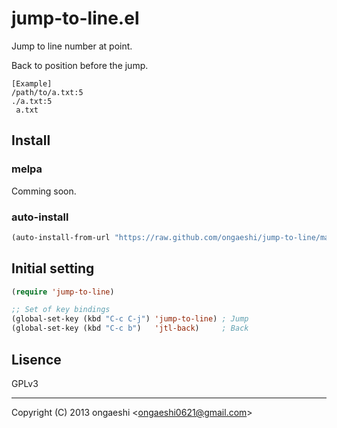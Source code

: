 jump-to-line.el
=====================

Jump to line number at point.

Back to position before the jump.

```
[Example]
/path/to/a.txt:5
./a.txt:5
 a.txt
```

## Install
### melpa
Comming soon.

### auto-install
```lisp
(auto-install-from-url "https://raw.github.com/ongaeshi/jump-to-line/master/jump-to-line.el")
````

## Initial setting
```lisp
(require 'jump-to-line)

;; Set of key bindings
(global-set-key (kbd "C-c C-j") 'jump-to-line) ; Jump
(global-set-key (kbd "C-c b")   'jtl-back)     ; Back
```

## Lisence
GPLv3

----
Copyright (C) 2013 ongaeshi <<ongaeshi0621@gmail.com>>
